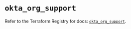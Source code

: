 # `okta_org_support`

Refer to the Terraform Registry for docs: [`okta_org_support`](https://registry.terraform.io/providers/okta/okta/4.19.0/docs/resources/org_support).
